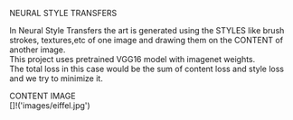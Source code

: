 NEURAL STYLE TRANSFERS  

In Neural Style Transfers the art is generated using the STYLES like brush strokes, textures,etc of one image and drawing them on the CONTENT of another image.  
This project uses pretrained VGG16 model with imagenet weights.  
The total loss in this case would be the sum of content loss and style loss and we try to minimize it.  

CONTENT IMAGE  
[]!('images/eiffel.jpg')
